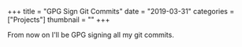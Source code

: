 +++
title = "GPG Sign Git Commits"
date = "2019-03-31"
categories = ["Projects"]
thumbnail = ""
+++

From now on I'll be GPG signing all my git commits.
